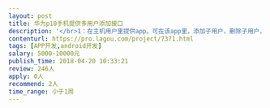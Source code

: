 ```yaml
---                
layout: post       
title: 华为p10手机提供多用户添加接口           
description: '</br>1：在主机用户里提供app。可在该app里，添加子用户，删除子用户，切换子用户。</br>2：在子用户里提供app。可在该app里切换到机主用户。</br>'     
contenturl: https://pro.lagou.com/project/7371.html      
tags: [APP开发,android开发]            
salary: 5000-10000元          
publish_time: 2018-04-20 10:33:21         
review: 246人                   
apply: 0人                   
recommend: 2人                   
time_range: 小于1周              
---                 
```

